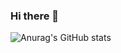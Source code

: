 ### Hi there 👋
![Anurag's GitHub stats](https://github-readme-stats.vercel.app/api?username=Fjellstrom101&show_icons=true&theme=transparent)

<!--
**Fjellstrom101/Fjellstrom101** is a ✨ _special_ ✨ repository because its `README.md` (this file) appears on your GitHub profile.

Here are some ideas to get you started:

- 🔭 I’m currently working on ...
- 🌱 I’m currently learning ...
- 👯 I’m looking to collaborate on ...
- 🤔 I’m looking for help with ...
- 💬 Ask me about ...
- 📫 How to reach me: ...
- 😄 Pronouns: ...
- ⚡ Fun fact: ...
-->
